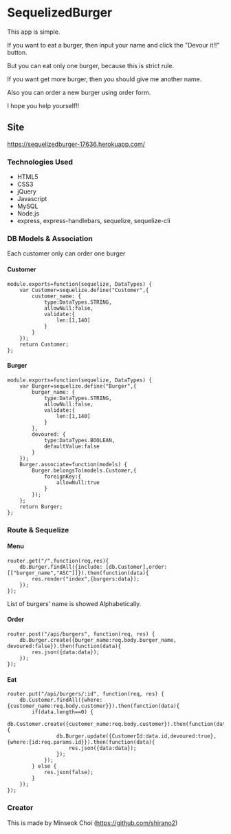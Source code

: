 # SequelizedBurger

This app is simple. 

If you want to eat a burger, then input your name and click the "Devour it!!" button.

But you can eat only one burger, because this is strict rule.

If you want get more burger, then you should give me another name.

Also you can order a new burger using order form.

I hope you help yourself!!


## Site
https://sequelizedburger-17636.herokuapp.com/


### Technologies Used

* HTML5
* CSS3
* jQuery
* Javascript
* MySQL
* Node.js
* express, express-handlebars, sequelize, sequelize-cli


### DB Models & Association
Each customer only can order one burger

#### Customer

```
module.exports=function(sequelize, DataTypes) {
    var Customer=sequelize.define("Customer",{
        customer_name: {
            type:DataTypes.STRING,
            allowNull:false,
            validate:{
                len:[1,140]
            }
        }   
    });
    return Customer;
};
```

#### Burger

```
module.exports=function(sequelize, DataTypes) {
    var Burger=sequelize.define("Burger",{
        burger_name: {
            type:DataTypes.STRING,
            allowNull:false,
            validate:{
                len:[1,140]
            }
        },
        devoured: {
            type:DataTypes.BOOLEAN,
            defaultValue:false
        }
    });
    Burger.associate=function(models) {
        Burger.belongsTo(models.Customer,{
            foreignKey:{
                allowNull:true
            }
        });
    };
    return Burger;
};
```

### Route & Sequelize

#### Menu

```
router.get("/",function(req,res){
    db.Burger.findAll({include: [db.Customer],order:[["burger_name","ASC"]]}).then(function(data){
        res.render("index",{burgers:data});
    });
});
```

List of burgers' name is showed Alphabetically.

#### Order

```
router.post("/api/burgers", function(req, res) {
    db.Burger.create({burger_name:req.body.burger_name, devoured:false}).then(function(data){
        res.json({data:data});
    });
});
```

#### Eat

```
router.put("/api/burgers/:id", function(req, res) {
    db.Customer.findAll({where:{customer_name:req.body.customer}}).then(function(data){
        if(data.length==0) {
            db.Customer.create({customer_name:req.body.customer}).then(function(data){
                db.Burger.update({CustomerId:data.id,devoured:true},{where:{id:req.params.id}}).then(function(data){
                    res.json({data:data});
                });
            });
        } else {
            res.json(false);
        }
    });
});
```


### Creator
This is made by Minseok Choi (https://github.com/shirano2)




